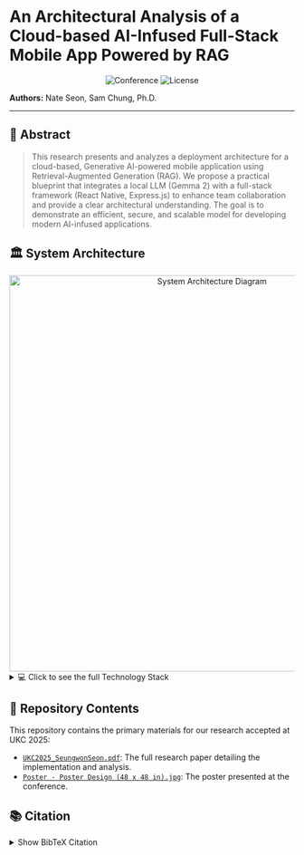# An Architectural Analysis of a Cloud-based AI-Infused Full-Stack Mobile App Powered by RAG

<div align="center">

![Conference](https://img.shields.io/badge/Conference-UKC%202025-blue.svg)
![License](https://img.shields.io/badge/License-MIT-yellow.svg)

</div>

**Authors:** Nate Seon, Sam Chung, Ph.D.

---

## 📝 Abstract

> This research presents and analyzes a deployment architecture for a cloud-based, Generative AI-powered mobile application using Retrieval-Augmented Generation (RAG). We propose a practical blueprint that integrates a local LLM (Gemma 2) with a full-stack framework (React Native, Express.js) to enhance team collaboration and provide a clear architectural understanding. The goal is to demonstrate an efficient, secure, and scalable model for developing modern AI-infused applications.

## 🏛️ System Architecture

<div align="center">
  <img src="Poster - Poster Design (48 x 48 in).jpg" width="700" alt="System Architecture Diagram">
</div>

<details>
<summary>💻 Click to see the full Technology Stack</summary>

- **Frontend**: React Native
- **Backend**: Express.js
- **Database**: MongoDB Atlas
- **LLM**: Gemma 2 (via Ollama)
- **Vector DB**: ChromaDB
- **MLOps**: MLflow
- **Model Server**: FastAPI

</details>

## 📁 Repository Contents

This repository contains the primary materials for our research accepted at UKC 2025:

- [`UKC2025_SeungwonSeon.pdf`](./UKC2025_SeungwonSeon.pdf): The full research paper detailing the implementation and analysis.
- [`Poster - Poster Design (48 x 48 in).jpg`](./Poster%20-%20Poster%20Design%20(48%20x%2048%20in).jpg): The poster presented at the conference.

## 📚 Citation

<details>
<summary>Show BibTeX Citation</summary>

```bibtex
@inproceedings{seon2025architectural,
  title={An Architectural Analysis of a Cloud-based AI-Infused Full-Stack Mobile App Powered by RAG},
  author={Seon, Nate and Chung, Sam},
  booktitle={U.S.-Korea Conference on Science, Technology, and Entrepreneurship (UKC 2025)},
  year={2025}
}
